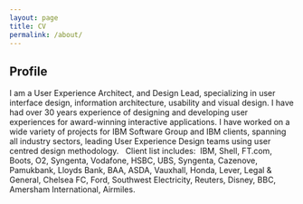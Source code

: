 ```yaml
---
layout: page
title: CV
permalink: /about/
---
```


## Profile

I am a User Experience Architect, and Design Lead, specializing in user interface design, information architecture, usability and visual design. I have had over 30 years experience of designing and developing user experiences for award-winning interactive applications. I have worked on a wide variety of projects for IBM Software Group and IBM clients, spanning all industry sectors, leading User Experience Design teams using user centred design methodology.   Client list includes:  IBM, Shell, FT.com, Boots, O2, Syngenta, Vodafone, HSBC, UBS, Syngenta, Cazenove, Pamukbank, Lloyds Bank, BAA, ASDA, Vauxhall, Honda, Lever, Legal & General, Chelsea FC, Ford, Southwest Electricity, Reuters, Disney, BBC, Amersham International, Airmiles.

